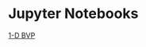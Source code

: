# Jupyter Notebooks
[1-D BVP](https://nbviewer.jupyter.org/github/Anirudh-C/fiddler-jupyter/blob/master/project1/Report.ipynb)
